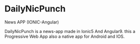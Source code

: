 # DailyNicPunch
News APP (IONIC-Angular)

DailyNicPunch is a news-app made in Ionic5 And Angular9.
this a Progressive Web App also a native app for Android and IOS.
